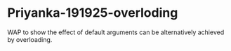 # Priyanka-191925-overloding
WAP to show the effect of default arguments can be alternatively achieved by overloading.
